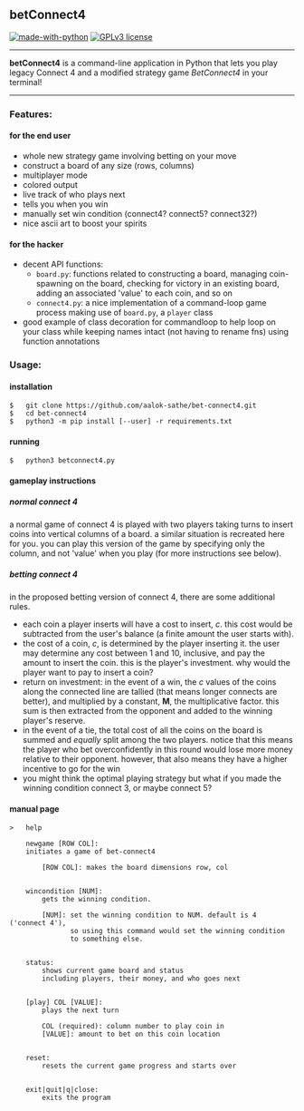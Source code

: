 ## betConnect4
[![made-with-python](https://img.shields.io/badge/Made%20with-Python-1f425f.svg)](https://www.python.org/)
[![GPLv3 license](https://img.shields.io/badge/License-GPLv3-blue.svg)](http://perso.crans.org/besson/LICENSE.html)
<!-- [![forthebadge made-with-python](http://ForTheBadge.com/images/badges/made-with-python.svg)](https://www.python.org/) -->

---

**betConnect4** is a command-line application in Python that lets you
play legacy Connect 4 and a modified strategy game *BetConnect4*
in your terminal!

---

### Features:
#### for the end user
- whole new strategy game involving betting on your move
- construct a board of any size (rows, columns)
- multiplayer mode
- colored output
- live track of who plays next
- tells you when you win
- manually set win condition (connect4? connect5? connect32?)
- nice ascii art to boost your spirits

#### for the hacker
- decent API functions:
    - `board.py`: functions related to constructing a board, managing
    coin-spawning on the board, checking for victory in an existing
    board, adding an associated 'value' to each coin, and so on
    - `connect4.py`: a nice implementation of a command-loop game
    process making use of `board.py`, a `player` class
- good example of class decoration for commandloop to help loop on
  your class while keeping names intact (not having to rename fns)
  using function annotations

### Usage:

#### installation
    $   git clone https://github.com/aalok-sathe/bet-connect4.git
    $   cd bet-connect4
    $   python3 -m pip install [--user] -r requirements.txt

#### running
    $   python3 betconnect4.py

#### gameplay instructions
##### normal connect 4
a normal game of connect 4 is played with two players taking turns to
insert coins into vertical columns of a board. a similar situation
is recreated here for you. you can play this version of the game
by specifying only the column, and not 'value' when you play (for
more instructions see below).

##### betting connect 4
in the proposed betting version of connect 4, there are some
additional rules.
- each coin a player inserts will have a cost to insert, _c_.
  this cost would be subtracted from the user's balance (a finite
  amount the user starts with).
- the cost of a coin, _c_, is determined by the player inserting it.
  the user may determine any cost between 1 and 10, inclusive,
  and pay the amount to insert the coin. this is the player's
  investment. why would the player want to pay to insert a coin?
- return on investment: in the event of a win, the _c_ values of the
  coins along the connected line are tallied (that means longer
  connects are better), and multiplied by a constant, **M**, the
  multiplicative factor. this sum is then extracted from the
  opponent and added to the winning player's reserve.
- in the event of a tie, the total cost of all the coins on the
  board is summed and _equally_ split among the two players. notice
  that this means the player who bet overconfidently in this round
  would lose more money relative to their opponent. however, that
  also means they have a higher incentive to go for the win
- you might think the optimal playing strategy but what if you
  made the winning condition connect 3, or maybe connect 5?

#### manual page
    >   help

        newgame [ROW COL]:
        initiates a game of bet-connect4

            [ROW COL]: makes the board dimensions row, col


        wincondition [NUM]:
            gets the winning condition.

            [NUM]: set the winning condition to NUM. default is 4 ('connect 4'),
                   so using this command would set the winning condition
                   to something else.


        status:
            shows current game board and status
            including players, their money, and who goes next


        [play] COL [VALUE]:
            plays the next turn

            COL (required): column number to play coin in
            [VALUE]: amount to bet on this coin location


        reset:
            resets the current game progress and starts over


        exit|quit|q|close:
            exits the program
